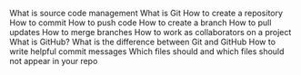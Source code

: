 What is source code management
What is Git
How to create a repository
How to commit
How to push code
How to create a branch
How to pull updates
How to merge branches
How to work as collaborators on a project
What is GitHub?
What is the difference between Git and GitHub
How to write helpful commit messages
Which files should and which files should not appear in your repo
